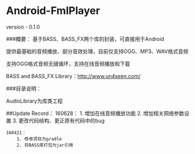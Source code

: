 # Android-FmlPlayer

version - 0.1.0

###概要：
基于BASS、BASS_FX两个库的封装，可直接用于Android

提供最基础的音频播放、部分音效处理，目前仅支持OGG、MP3、WAV格式音频

支持OGG格式音频无缝循环，支持在线音频播放和下载

BASS and BASS_FX Library：http://www.un4seen.com/

###目录说明：

AudioLibrary为库类工程

##Update Record：
    160628：
        1. 增加在线音频播放功能
        2. 增加相关网络参数设置
        3. 更改代码结构、更正原有代码中的bug

    160421：
        1. 修改项目为gradle
        2. 将BASS库打包为jar引用